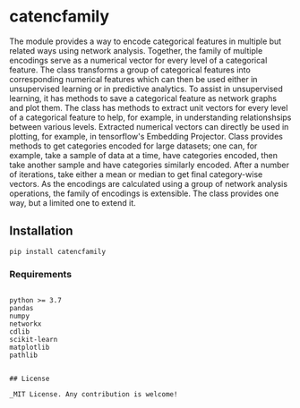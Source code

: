 # catencfamily

The module provides a way to encode categorical features in multiple but related ways using network analysis. Together, the family of multiple encodings serve as a numerical vector for every level of a categorical feature. The class transforms a group of categorical features into corresponding numerical features which can then be used either in unsupervised learning or in predictive analytics. To assist in unsupervised learning, it has methods to save a categorical feature as network graphs and plot them. The class has methods to extract unit vectors for every level of a categorical feature to help, for example, in understanding relationshsips between various levels. Extracted numerical vectors can directly be used in plotting, for example, in tensorflow's Embedding Projector. Class provides methods to get categories encoded for large datasets; one can, for example, take a sample of data at a time, have categories encoded, then take another sample and have categories similarly encoded. After a number of iterations, take either a mean or median to get final category-wise vectors. As the encodings are calculated using a group of network analysis operations, the family of encodings is extensible. The class provides one way, but a limited one to extend it.

## Installation

<code>pip install catencfamily</code>

### Requirements
<pre><code>
python >= 3.7
pandas
numpy
networkx
cdlib
scikit-learn
matplotlib
pathlib


## License

_MIT License. Any contribution is welcome!
